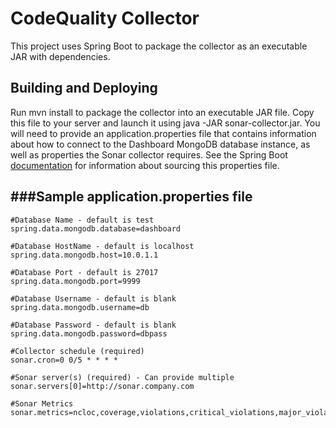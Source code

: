 CodeQuality Collector
=================

This project uses Spring Boot to package the collector as an executable JAR with dependencies.

Building and Deploying
--------------------------------------

Run mvn install to package the collector into an executable JAR file. Copy this file to your server and launch it using
java -JAR sonar-collector.jar. You will need to provide an application.properties file that contains information about how
to connect to the Dashboard MongoDB database instance, as well as properties the Sonar collector requires. See
the Spring Boot [documentation](http://docs.spring.io/spring-boot/docs/current-SNAPSHOT/reference/htmlsingle/#boot-features-external-config-application-property-files)
for information about sourcing this properties file.

###Sample application.properties file
--------------------------------------

    #Database Name - default is test
    spring.data.mongodb.database=dashboard

    #Database HostName - default is localhost
    spring.data.mongodb.host=10.0.1.1

    #Database Port - default is 27017
    spring.data.mongodb.port=9999

    #Database Username - default is blank
    spring.data.mongodb.username=db

    #Database Password - default is blank
    spring.data.mongodb.password=dbpass

    #Collector schedule (required)
    sonar.cron=0 0/5 * * * *

    #Sonar server(s) (required) - Can provide multiple
    sonar.servers[0]=http://sonar.company.com

    #Sonar Metrics
    sonar.metrics=ncloc,coverage,violations,critical_violations,major_violations,blocker_violations
